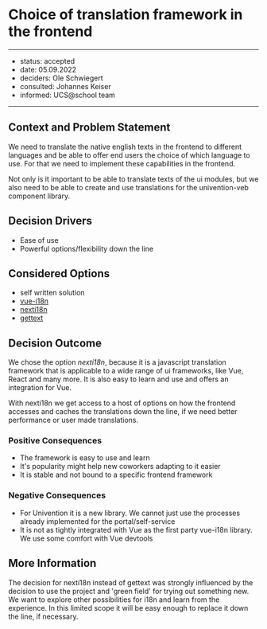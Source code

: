 
# Choice of translation framework in the frontend

---
<!-- These are optional elements. Feel free to remove any of them. -->

- status: accepted
- date: 05.09.2022
- deciders: Ole Schwiegert
- consulted: Johannes Keiser
- informed: UCS@school team

---

## Context and Problem Statement

We need to translate the native english texts in the frontend to different languages and be able to offer end users
the choice of which language to use. For that we need to implement these capabilities in the frontend.

Not only is it important to be able to translate texts of the ui modules, but we also need to be able to create and use
translations for the univention-veb component library.

## Decision Drivers

<!-- This is an optional element. Feel free to remove. -->

- Ease of use
- Powerful options/flexibility down the line

## Considered Options

- self written solution
- [vue-i18n](https://vue-i18n.intlify.dev/)
- [nexti18n](https://www.i18next.com/)
- [gettext](https://github.com/jshmrtn/vue3-gettext)

## Decision Outcome

We chose the option *nexti18n*, because it is a javascript translation framework that is applicable to a wide range
of ui frameworks, like Vue, React and many more. It is also easy to learn and use and offers an integration for Vue.

With nexti18n we get access to a host of options on how the frontend accesses and caches the translations down the line,
if we need better performance or user made translations.

### Positive Consequences

- The framework is easy to use and learn
- It's popularity might help new coworkers adapting to it easier
- It is stable and not bound to a specific frontend framework

### Negative Consequences

- For Univention it is a new library. We cannot just use the processes already implemented for the portal/self-service
- It is not as tightly integrated with Vue as the first party vue-i18n library. We use some comfort with Vue devtools

## More Information

The decision for nexti18n instead of gettext was strongly influenced by the decision to use the project and 'green field'
for trying out something new. We want to explore other possibilities for i18n and learn from the experience. In this limited
scope it will be easy enough to replace it down the line, if necessary.

